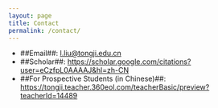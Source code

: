 ```yaml
---
layout: page
title: Contact
permalink: /contact/
---
```


- ##Email##: l.liu@tongji.edu.cn  
- ##Scholar##: <https://scholar.google.com/citations?user=eCzfpL0AAAAJ&hl=zh-CN>  
- ##For Prospective Students (in Chinese)##: <https://tongji.teacher.360eol.com/teacherBasic/preview?teacherId=14489>  


